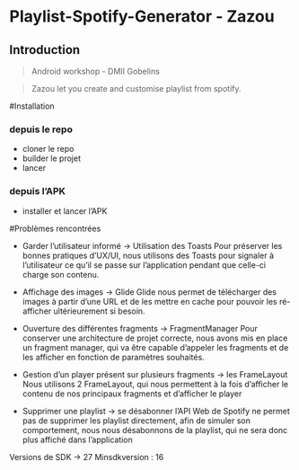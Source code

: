 # Playlist-Spotify-Generator - Zazou

## Introduction

> Android workshop - DMII Gobelins

> Zazou let you create and customise playlist from spotify.



#Installation
### depuis le repo
- cloner le repo
- builder le projet
- lancer

### depuis l’APK
- installer et lancer l’APK

#Problèmes rencontrées

- Garder l’utilisateur informé → Utilisation des Toasts
Pour préserver les bonnes pratiques d’UX/UI, nous utilisons des Toasts pour signaler à l’utilisateur ce qu’il se passe sur l’application pendant que celle-ci charge son contenu.

- Affichage des images → Glide
Glide nous permet de télécharger des images à partir d’une URL et de les mettre en cache pour pouvoir les ré-afficher ultérieurement si besoin.

- Ouverture des différentes fragments → FragmentManager
Pour conserver une architecture de projet correcte, nous avons mis en place un fragment manager, qui va être capable d’appeler les fragments et de les afficher en fonction de paramètres souhaités.

- Gestion d’un player présent sur plusieurs fragments → les FrameLayout
Nous utilisons 2 FrameLayout, qui nous permettent à la fois d’afficher le contenu de nos principaux fragments et d’afficher le player

- Supprimer une playlist → se désabonner
l’API Web de Spotify ne permet pas de supprimer les playlist directement, afin de simuler son comportement, nous nous désabonnons de la playlist, qui ne sera donc plus affiché dans l’application


Versions de SDK -> 27
Minsdkversion : 16
